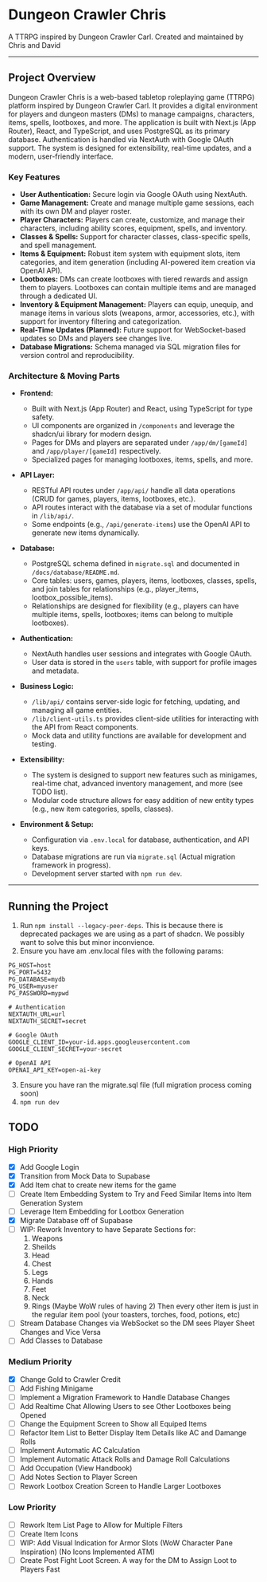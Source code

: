 # Dungeon Crawler Chris
A TTRPG inspired by Dungeon Crawler Carl.
Created and maintained by Chris and David

---

## Project Overview

Dungeon Crawler Chris is a web-based tabletop roleplaying game (TTRPG) platform inspired by Dungeon Crawler Carl. It provides a digital environment for players and dungeon masters (DMs) to manage campaigns, characters, items, spells, lootboxes, and more. The application is built with Next.js (App Router), React, and TypeScript, and uses PostgreSQL as its primary database. Authentication is handled via NextAuth with Google OAuth support. The system is designed for extensibility, real-time updates, and a modern, user-friendly interface.

### Key Features
- **User Authentication:** Secure login via Google OAuth using NextAuth.
- **Game Management:** Create and manage multiple game sessions, each with its own DM and player roster.
- **Player Characters:** Players can create, customize, and manage their characters, including ability scores, equipment, spells, and inventory.
- **Classes & Spells:** Support for character classes, class-specific spells, and spell management.
- **Items & Equipment:** Robust item system with equipment slots, item categories, and item generation (including AI-powered item creation via OpenAI API).
- **Lootboxes:** DMs can create lootboxes with tiered rewards and assign them to players. Lootboxes can contain multiple items and are managed through a dedicated UI.
- **Inventory & Equipment Management:** Players can equip, unequip, and manage items in various slots (weapons, armor, accessories, etc.), with support for inventory filtering and categorization.
- **Real-Time Updates (Planned):** Future support for WebSocket-based updates so DMs and players see changes live.
- **Database Migrations:** Schema managed via SQL migration files for version control and reproducibility.

### Architecture & Moving Parts
- **Frontend:**
  - Built with Next.js (App Router) and React, using TypeScript for type safety.
  - UI components are organized in `/components` and leverage the shadcn/ui library for modern design.
  - Pages for DMs and players are separated under `/app/dm/[gameId]` and `/app/player/[gameId]` respectively.
  - Specialized pages for managing lootboxes, items, spells, and more.

- **API Layer:**
  - RESTful API routes under `/app/api/` handle all data operations (CRUD for games, players, items, lootboxes, etc.).
  - API routes interact with the database via a set of modular functions in `/lib/api/`.
  - Some endpoints (e.g., `/api/generate-items`) use the OpenAI API to generate new items dynamically.

- **Database:**
  - PostgreSQL schema defined in `migrate.sql` and documented in `/docs/database/README.md`.
  - Core tables: users, games, players, items, lootboxes, classes, spells, and join tables for relationships (e.g., player_items, lootbox_possible_items).
  - Relationships are designed for flexibility (e.g., players can have multiple items, spells, lootboxes; items can belong to multiple lootboxes).

- **Authentication:**
  - NextAuth handles user sessions and integrates with Google OAuth.
  - User data is stored in the `users` table, with support for profile images and metadata.

- **Business Logic:**
  - `/lib/api/` contains server-side logic for fetching, updating, and managing all game entities.
  - `/lib/client-utils.ts` provides client-side utilities for interacting with the API from React components.
  - Mock data and utility functions are available for development and testing.

- **Extensibility:**
  - The system is designed to support new features such as minigames, real-time chat, advanced inventory management, and more (see TODO list).
  - Modular code structure allows for easy addition of new entity types (e.g., new item categories, spells, classes).

- **Environment & Setup:**
  - Configuration via `.env.local` for database, authentication, and API keys.
  - Database migrations are run via `migrate.sql` (Actual migration framework in progress).
  - Development server started with `npm run dev`.

---

## Running the Project
1. Run `npm install --legacy-peer-deps`. This is because there is deprecated packages we are using as a part of shadcn. We possibly want to solve this but minor inconvience.
2. Ensure you have am .env.local files with the following params:
```
PG_HOST=host
PG_PORT=5432
PG_DATABASE=mydb
PG_USER=myuser
PG_PASSWORD=mypwd

# Authentication
NEXTAUTH_URL=url
NEXTAUTH_SECRET=secret

# Google OAuth
GOOGLE_CLIENT_ID=your-id.apps.googleusercontent.com
GOOGLE_CLIENT_SECRET=your-secret

# OpenAI API
OPENAI_API_KEY=open-ai-key
```
3. Ensure you have ran the migrate.sql file (full migration process coming soon)
4. `npm run dev`

## TODO

### High Priority
- [X] Add Google Login
- [X] Transition from Mock Data to Supabase
- [X] Add Item chat to create new items for the game
- [ ] Create Item Embedding System to Try and Feed Similar Items into Item Generation System
- [ ] Leverage Item Embedding for Lootbox Generation
- [X] Migrate Database off of Supabase
- [ ] WIP: Rework Inventory to have Separate Sections for:
    1. Weapons
	2. Sheilds
	3. Head
	4. Chest
	5. Legs
	6. Hands
	7. Feet
	8. Neck
	9. Rings (Maybe WoW rules of having 2)
	Then every other item is just in the regular item pool (your toasters, torches, food, potions, etc) 
- [ ] Stream Database Changes via WebSocket so the DM sees Player Sheet Changes and Vice Versa
- [ ] Add Classes to Database

### Medium Priority
- [X] Change Gold to Crawler Credit
- [ ] Add Fishing Minigame
- [ ] Implement a Migration Framework to Handle Database Changes
- [ ] Add Realtime Chat Allowing Users to see Other Lootboxes being Opened
- [ ] Change the Equipment Screen to Show all Equiped Items
- [ ] Refactor Item List to Better Display Item Details like AC and Damange Rolls
- [ ] Implement Automatic AC Calculation
- [ ] Implement Automatic Attack Rolls and Damage Roll Calculations
- [ ] Add Occupation (View Handbook)
- [ ] Add Notes Section to Player Screen
- [ ] Rework Lootbox Creation Screen to Handle Larger Lootboxes

### Low Priority
- [ ] Rework Item List Page to Allow for Multiple Filters
- [ ] Create Item Icons
- [ ] WIP: Add Visual Indication for Armor Slots (WoW Character Pane Inspiration) (No Icons Implemented ATM)
- [ ] Create Post Fight Loot Screen. A way for the DM to Assign Loot to Players Fast